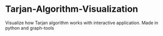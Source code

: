 # Tarjan-Algorithm-Visualization
Visualize how Tarjan algorithm works with interactive application. Made in python and graph-tools
